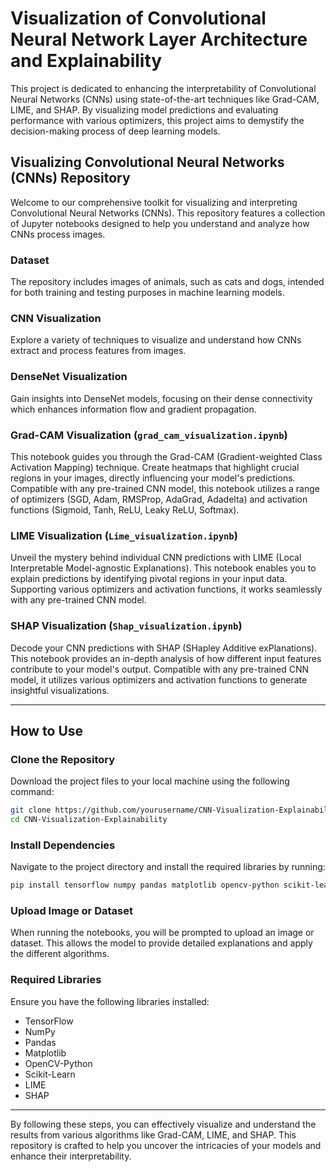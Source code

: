 # Visualization of Convolutional Neural Network Layer Architecture and Explainability

This project is dedicated to enhancing the interpretability of Convolutional Neural Networks (CNNs) using state-of-the-art techniques like Grad-CAM, LIME, and SHAP. By visualizing model predictions and evaluating performance with various optimizers, this project aims to demystify the decision-making process of deep learning models.

## Visualizing Convolutional Neural Networks (CNNs) Repository

Welcome to our comprehensive toolkit for visualizing and interpreting Convolutional Neural Networks (CNNs). This repository features a collection of Jupyter notebooks designed to help you understand and analyze how CNNs process images.

### Dataset
The repository includes images of animals, such as cats and dogs, intended for both training and testing purposes in machine learning models.

### CNN Visualization
Explore a variety of techniques to visualize and understand how CNNs extract and process features from images.

### DenseNet Visualization
Gain insights into DenseNet models, focusing on their dense connectivity which enhances information flow and gradient propagation.

### Grad-CAM Visualization (`grad_cam_visualization.ipynb`)
This notebook guides you through the Grad-CAM (Gradient-weighted Class Activation Mapping) technique. Create heatmaps that highlight crucial regions in your images, directly influencing your model's predictions. Compatible with any pre-trained CNN model, this notebook utilizes a range of optimizers (SGD, Adam, RMSProp, AdaGrad, Adadelta) and activation functions (Sigmoid, Tanh, ReLU, Leaky ReLU, Softmax).

### LIME Visualization (`Lime_visualization.ipynb`)
Unveil the mystery behind individual CNN predictions with LIME (Local Interpretable Model-agnostic Explanations). This notebook enables you to explain predictions by identifying pivotal regions in your input data. Supporting various optimizers and activation functions, it works seamlessly with any pre-trained CNN model.

### SHAP Visualization (`Shap_visualization.ipynb`)
Decode your CNN predictions with SHAP (SHapley Additive exPlanations). This notebook provides an in-depth analysis of how different input features contribute to your model's output. Compatible with any pre-trained CNN model, it utilizes various optimizers and activation functions to generate insightful visualizations.

---

## How to Use

### Clone the Repository
Download the project files to your local machine using the following command:
```bash
git clone https://github.com/yourusername/CNN-Visualization-Explainability.git
cd CNN-Visualization-Explainability
```

### Install Dependencies
Navigate to the project directory and install the required libraries by running:
```bash
pip install tensorflow numpy pandas matplotlib opencv-python scikit-learn lime shap
```

### Upload Image or Dataset
When running the notebooks, you will be prompted to upload an image or dataset. This allows the model to provide detailed explanations and apply the different algorithms.

### Required Libraries
Ensure you have the following libraries installed:
- TensorFlow
- NumPy
- Pandas
- Matplotlib
- OpenCV-Python
- Scikit-Learn
- LIME
- SHAP

---

By following these steps, you can effectively visualize and understand the results from various algorithms like Grad-CAM, LIME, and SHAP. This repository is crafted to help you uncover the intricacies of your models and enhance their interpretability.
